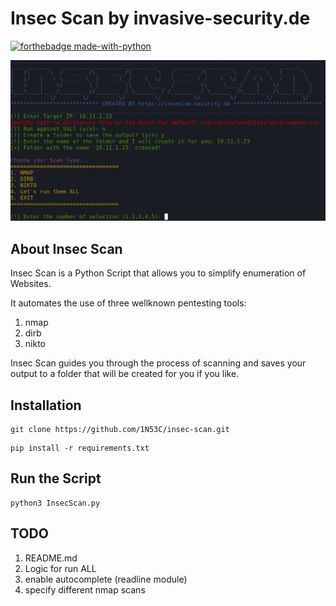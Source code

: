 # Insec Scan by invasive-security.de

[![forthebadge made-with-python](http://ForTheBadge.com/images/badges/made-with-python.svg)](https://www.python.org/)


![Screenshot](https://github.com/1N53C/insec-scan/blob/master/InSecScan.png)

## About Insec Scan
Insec Scan is a Python Script that allows you to simplify enumeration of
Websites.

It automates the use of three wellknown pentesting tools:
1. nmap
2. dirb
3. nikto

Insec Scan guides you through the process of scanning and saves your output to a folder that 
will be created for you if you like.


## Installation

```
git clone https://github.com/1N53C/insec-scan.git
```
```
pip install -r requirements.txt
```

## Run the Script

```
python3 InsecScan.py
```

## TODO

1. README.md
2. Logic for run ALL
3. enable autocomplete (readline module)
4. specify different nmap scans
